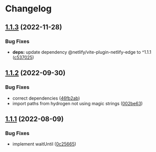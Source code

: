 # Changelog

## [1.1.3](https://github.com/netlify/hydrogen-platform/compare/hydrogen-platform-v1.1.2...hydrogen-platform-v1.1.3) (2022-11-28)


### Bug Fixes

* **deps:** update dependency @netlify/vite-plugin-netlify-edge to ^1.1.1 ([c537025](https://github.com/netlify/hydrogen-platform/commit/c537025a062c848b1d6c3b4de36637a01ebe59cd))

## [1.1.2](https://github.com/netlify/hydrogen-platform/compare/hydrogen-platform-v1.1.1...hydrogen-platform-v1.1.2) (2022-09-30)


### Bug Fixes

* correct dependencies ([46fb2ab](https://github.com/netlify/hydrogen-platform/commit/46fb2abfa369bc59484017e83744f0070cc23d28))
* import paths from hydrogen not using magic strings ([002be63](https://github.com/netlify/hydrogen-platform/commit/002be636d8907e23e4a8713092c768b00309e318))

## [1.1.1](https://github.com/netlify/hydrogen-platform/compare/hydrogen-platform-v1.1.0...hydrogen-platform-v1.1.1) (2022-08-09)


### Bug Fixes

* implement waitUntil ([0c25665](https://github.com/netlify/hydrogen-platform/commit/0c256654a39526013c969b838ab32769299a9177))
